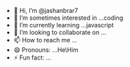 - 👋 Hi, I’m @jashanbrar7
- 👀 I’m sometimes interested in ...coding 
- 🌱 I’m currently learning ...javascript
- 💞️ I’m looking to collaborate on ...
- 📫 How to reach me ...
- 😄 Pronouns: ...He\Him
- ⚡ Fun fact: ...

<!---
jashanbrar7/jashanbrar7 is a ✨ special ✨ repository because its `README.md` (this file) appears on your GitHub profile.
You can click the Preview link to take a look at your changes.
--->
